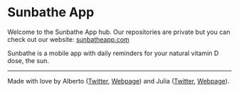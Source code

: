 # Sunbathe App
Welcome to the Sunbathe App hub. Our repositories are private but you can check out our website: [sunbatheapp.com](https://sunbatheapp.com/)

Sunbathe is a mobile app with daily reminders for your natural vitamin D dose, the sun.

---

Made with love by Alberto ([Twitter](https://twitter.com/albertogalca), [Webpage](https://albertogalca.com/)) and Julia ([Twitter](https://twitter.com/juliaalvarez23), [Webpage](https://juliaalvarez.io/)).
